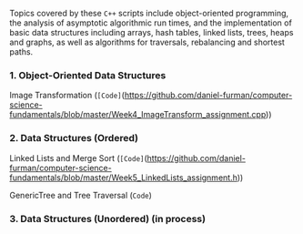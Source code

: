 Topics covered by these `C++` scripts include object-oriented programming, the analysis of asymptotic algorithmic run times, and the implementation of basic data structures including arrays, hash tables, linked lists, trees, heaps and graphs, as well as algorithms for traversals, rebalancing and shortest paths.

### 1. Object-Oriented Data Structures

Image Transformation (`[Code]`(https://github.com/daniel-furman/computer-science-fundamentals/blob/master/Week4_ImageTransform_assignment.cpp))

### 2. Data Structures (Ordered)

Linked Lists and Merge Sort (`[Code]`(https://github.com/daniel-furman/computer-science-fundamentals/blob/master/Week5_LinkedLists_assignment.h))

GenericTree and Tree Traversal (`Code`)

### 3. Data Structures (Unordered) (in process)
